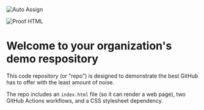 ![Auto Assign](https://github.com/MoazimGithub/demo-repository/actions/workflows/auto-assign.yml/badge.svg)

![Proof HTML](https://github.com/MoazimGithub/demo-repository/actions/workflows/proof-html.yml/badge.svg)

# Welcome to your organization's demo respository
This code repository (or "repo") is designed to demonstrate the best GitHub has to offer with the least amount of noise.

The repo includes an `index.html` file (so it can render a web page), two GitHub Actions workflows, and a CSS stylesheet dependency.
